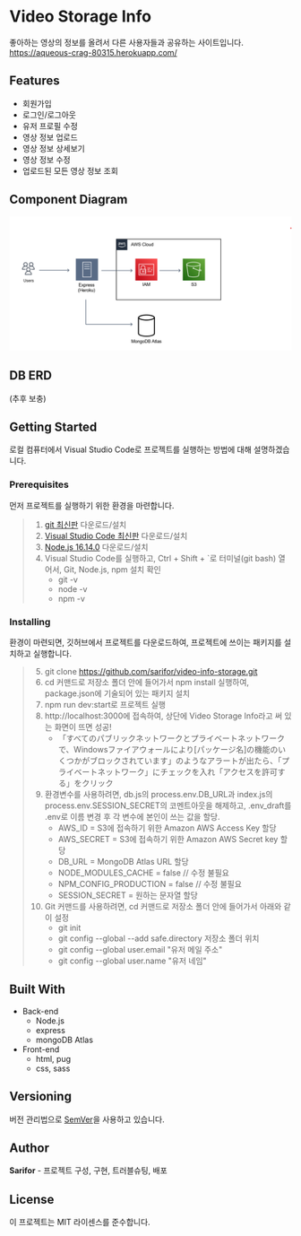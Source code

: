 # Video Storage Info
좋아하는 영상의 정보를 올려서 다른 사용자들과 공유하는 사이트입니다.
https://aqueous-crag-80315.herokuapp.com/

## Features
- 회원가입
- 로그인/로그아웃
- 유저 프로필 수정
- 영상 정보 업로드
- 영상 정보 상세보기
- 영상 정보 수정
- 업로드된 모든 영상 정보 조회

## Component Diagram
![image](./component_diagram.png)

## DB ERD
(추후 보충)

## Getting Started
로컬 컴퓨터에서 Visual Studio Code로 프로젝트를 실행하는 방법에 대해 설명하겠습니다.

### Prerequisites
먼저 프로젝트를 실행하기 위한 환경을 마련합니다.

> 1. [git 최신판](https://git-scm.com/download/win) 다운로드/설치
> 2. [Visual Studio Code 최신판](https://code.visualstudio.com/#alt-downloads) 다운로드/설치
> 3. [Node.js 16.14.0](https://nodejs.org/download/release/v16.14.0/) 다운로드/설치 
> 4. Visual Studio Code를 실행하고, Ctrl + Shift + `로 터미널(git bash) 열어서, Git, Node.js, npm 설치 확인
>     - git -v 
>     - node -v
>     - npm -v

### Installing
환경이 마련되면, 깃허브에서 프로젝트를 다운로드하여, 프로젝트에 쓰이는 패키지를 설치하고 실행합니다.

> 5. git clone https://github.com/sarifor/video-info-storage.git
> 6. cd 커맨드로 저장소 폴더 안에 들어가서 npm install 실행하여, package.json에 기술되어 있는 패키지 설치
> 7. npm run dev:start로 프로젝트 실행
> 8. http://localhost:3000에 접속하여, 상단에 Video Storage Info라고 써 있는 화면이 뜨면 성공!
>    - 「すべてのパブリックネットワークとプライベートネットワークで、Windowsファイアウォールにより[パッケージ名]の機能のいくつかがブロックされています」のようなアラートが出たら、「プライベートネットワーク」にチェックを入れ「アクセスを許可する」をクリック
> 9. 환경변수를 사용하려면, db.js의 process.env.DB_URL과 index.js의 process.env.SESSION_SECRET의 코멘트아웃을 해제하고, .env_draft를 .env로 이름 변경 후 각 변수에 본인이 쓰는 값을 할당.
>    - AWS_ID = S3에 접속하기 위한 Amazon AWS Access Key 할당
>    - AWS_SECRET = S3에 접속하기 위한 Amazon AWS Secret key 할당
>    - DB_URL = MongoDB Atlas URL 할당
>    - NODE_MODULES_CACHE = false // 수정 불필요
>    - NPM_CONFIG_PRODUCTION = false // 수정 불필요
>    - SESSION_SECRET = 원하는 문자열 할당
> 10. Git 커맨드를 사용하려면, cd 커맨드로 저장소 폴더 안에 들어가서 아래와 같이 설정
>     - git init
>     - git config --global --add safe.directory 저장소 폴더 위치
>     - git config --global user.email "유저 메일 주소"
>     - git config --global user.name "유저 네임"


## Built With
* Back-end
  * Node.js
  * express
  * mongoDB Atlas
* Front-end
  * html, pug
  * css, sass

## Versioning
버전 관리법으로 [SemVer](http://semver.org/)을 사용하고 있습니다.

## Author
**Sarifor** - 프로젝트 구성, 구현, 트러블슈팅, 배포

## License
이 프로젝트는 MIT 라이센스를 준수합니다.